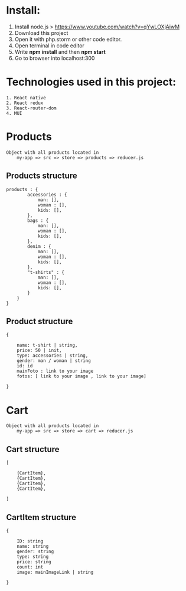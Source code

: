 # Install:
1. Install node.js > https://www.youtube.com/watch?v=qYwLOXjAiwM
2. Download this project
3. Open it with php.storm or other code editor.
4. Open terminal in code editor
5. Write **npm install** and then **npm start**
6. Go to browser into localhost:300



# Technologies used in this project:

    1. React native
    2. React redux
    3. React-router-dom
    4. MUI

# Products
    Object with all products located in 
        my-app => src => store => products => reducer.js

## Products structure
    products : {
            accessories : { 
                man: [],
                woman : [],
                kids: [],
            },
            bags : {
                man: [],
                woman : [],
                kids: [],
            },
            denim : {
                man: [],
                woman : [],
                kids: [],
            },
            "t-shirts" : {
                man: [],
                woman : [],
                kids: [],
            }
        }
    }


## Product structure
    {

        name: t-shirt | string,
        price: 50 | init,
        type: accessories | string,
        gender: man / woman | string
        id: id
        mainFoto : link to your image
        fotos: [ link to your image , link to your image]

    }
# Cart
    Object with all products located in 
        my-app => src => store => cart => reducer.js

## Cart structure
    [

        {CartItem},
        {CartItem},
        {CartItem},
        {CartItem},

    ]

## CartItem structure
    {

        ID: string
        name: string
        gender: string
        type: string
        price: string
        count: int
        image: mainImageLink | string

    }


